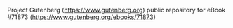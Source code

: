 Project Gutenberg (https://www.gutenberg.org) public repository
for eBook #71873 (https://www.gutenberg.org/ebooks/71873)
